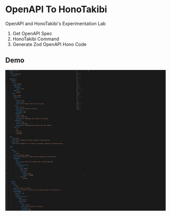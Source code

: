 # OpenAPI To HonoTakibi

OpenAPI and HonoTakibi's Experimentation Lab

1. Get OpenAPI Spec
2. HonoTakibi Command
3. Generate Zod OpenAPI Hono Code

## Demo

![](openapi-to-hono-takibi.gif)